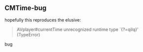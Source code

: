 CMTime-bug
-----

hopefully this reproduces the elusive:

>  AVplayer#currentTime unrecognized runtime type `{?=qiIq}' (TypeError)

bug
